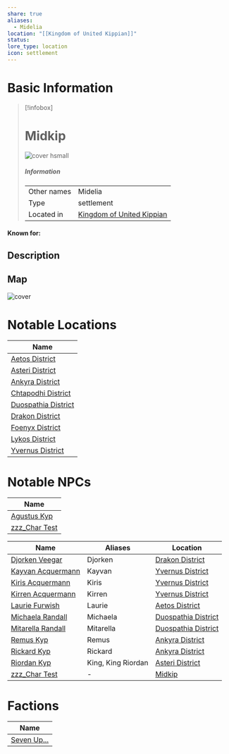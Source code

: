 ```yaml
---
share: true
aliases:
  - Midelia
location: "[[Kingdom of United Kippian]]"
status: 
lore_type: location
icon: settlement
---
```

# Basic Information
> [!infobox]
> # Midkip
> ![cover hsmall](insertimage.png)
> ##### Information
> |   |  |
> | ---- | ---- |
> | Other names | Midelia|
> | Type | settlement
> | Located in | [Kingdom of United Kippian](../Kingdoms/Kingdom%20of%20United%20Kippian.md)|
#### Known for:
## Description
## Map
![cover](../../zzz_attachments/Midkip%20Distritcts.png)
# Notable Locations
| Name                                                            |
| --------------------------------------------------------------- |
| [Aetos District](../Areas/Aetos%20District.md)           |
| [Asteri District](../Areas/Asteri%20District.md)         |
| [Ankyra District](../Areas/Ankyra%20District.md)         |
| [Chtapodhi District](../Areas/Chtapodhi%20District.md)   |
| [Duospathia District](../Areas/Duospathia%20District.md) |
| [Drakon District](../Areas/Drakon%20District.md)         |
| [Foenyx District](../Areas/Foenyx%20District.md)         |
| [Lykos District](../Areas/Lykos%20District.md)           |
| [Yvernus District](../Areas/Yvernus%20District.md)       |

# Notable NPCs
| Name                                      |
| ----------------------------------------- |
| [Agustus Kyp](../../../Agustus%20Kyp.md) |
| [zzz_Char Test](../../../zzz_Char%20Test.md)  |


| Name                                             | Aliases            | Location                                                        |
| ------------------------------------------------ | ------------------ | --------------------------------------------------------------- |
| [Djorken Veegar](../../../Djorken%20Veegar.md)       | Djorken            | [Drakon District](../Areas/Drakon%20District.md)         |
| [Kayvan Acquermann](../../../Kayvan%20Acquermann.md) | Kayvan             | [Yvernus District](../Areas/Yvernus%20District.md)       |
| [Kiris Acquermann](../../PCs/Kiris%20Acquermann.md)    | Kiris              | [Yvernus District](../Areas/Yvernus%20District.md)       |
| [Kirren Acquermann](../../../Kirren%20Acquermann.md) | Kirren             | [Yvernus District](../Areas/Yvernus%20District.md)       |
| [Laurie Furwish](../../../Laurie%20Furwish.md)       | Laurie             | [Aetos District](../Areas/Aetos%20District.md)           |
| [Michaela Randall](../../../Michaela%20Randall.md)   | Michaela           | [Duospathia District](../Areas/Duospathia%20District.md) |
| [Mitarella Randall](../../../Mitarella%20Randall.md) | Mitarella          | [Duospathia District](../Areas/Duospathia%20District.md) |
| [Remus Kyp](../../../Remus%20Kyp.md)                 | Remus              | [Ankyra District](../Areas/Ankyra%20District.md)         |
| [Rickard Kyp](../../../Rickard%20Kyp.md)             | Rickard            | [Ankyra District](../Areas/Ankyra%20District.md)         |
| [Riordan Kyp](../../../Riordan%20Kyp.md)             | King, King Riordan | [Asteri District](../Areas/Asteri%20District.md)         |
| [zzz_Char Test](../../../zzz_Char%20Test.md)         | \-                 | [Midkip](Midkip.md)                     |


# Factions
| Name                                     |
| ---------------------------------------- |
| [Seven Up...](../../Factions/Seven%20Up....md) |

